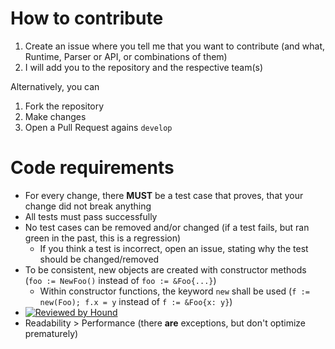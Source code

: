 # How to contribute

1. Create an issue where you tell me that you want to contribute (and what, Runtime, Parser or API, or combinations of them)
2. I will add you to the repository and the respective team(s)

Alternatively, you can

1. Fork the repository
2. Make changes
3. Open a Pull Request agains `develop`

# Code requirements

* For every change, there **MUST** be a test case that proves, that your change did not break anything
* All tests must pass successfully
* No test cases can be removed and/or changed (if a test fails, but ran green in the past, this is a regression)
  * If you think a test is incorrect, open an issue, stating why the test should be changed/removed
* To be consistent, new objects are created with constructor methods (`foo := NewFoo()` instead of `foo := &Foo{...}`)
  * Within constructor functions, the keyword `new` shall be used (`f := new(Foo); f.x = y` instead of `f := &Foo{x: y}`)
* [![Reviewed by Hound](https://img.shields.io/badge/Reviewed_by-Hound-8E64B0.svg)](https://houndci.com)
* Readability > Performance (there **are** exceptions, but don't optimize prematurely)
